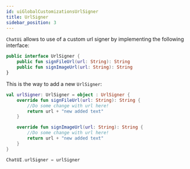 ```yaml
---
id: uiGlobalCustomizationsUrlSigner
title: UrlSigner
sidebar_position: 3
---
```


`ChatUi` allows to use of a custom url signer by implementing the following interface:

```kotlin
public interface UrlSigner {
    public fun signFileUrl(url: String): String
    public fun signImageUrl(url: String): String
}
```

This is the way to add a new `UrlSigner`:

```kotlin
val urlSigner: UrlSigner = object : UrlSigner {
    override fun signFileUrl(url: String): String {
        //Do some change with url here!
        return url + "new added text"
    }

    override fun signImageUrl(url: String): String {
        //Do some change with url here!
        return url + "new added text"
    }
}

ChatUI.urlSigner = urlSigner
```

